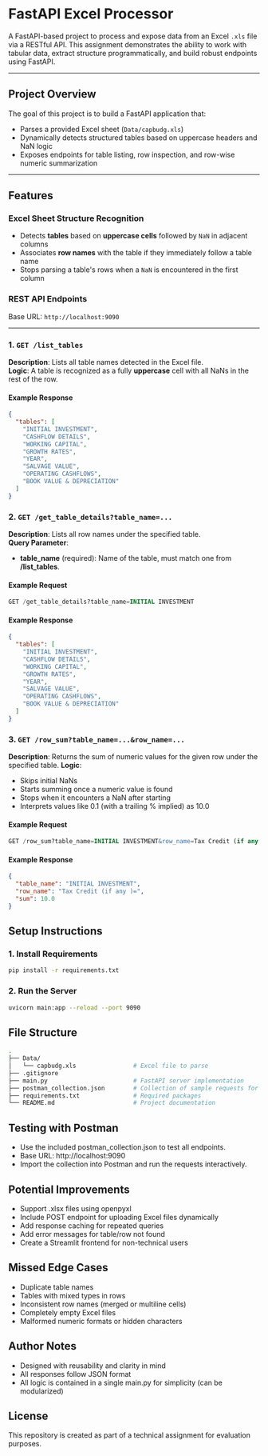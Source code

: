 # FastAPI Excel Processor

A FastAPI-based project to process and expose data from an Excel `.xls` file via a RESTful API. This assignment demonstrates the ability to work with tabular data, extract structure programmatically, and build robust endpoints using FastAPI.

---

## Project Overview

The goal of this project is to build a FastAPI application that:
- Parses a provided Excel sheet (`Data/capbudg.xls`)
- Dynamically detects structured tables based on uppercase headers and NaN logic
- Exposes endpoints for table listing, row inspection, and row-wise numeric summarization

---

## Features

### Excel Sheet Structure Recognition

- Detects **tables** based on **uppercase cells** followed by `NaN` in adjacent columns
- Associates **row names** with the table if they immediately follow a table name
- Stops parsing a table's rows when a `NaN` is encountered in the first column

### REST API Endpoints

Base URL: `http://localhost:9090`

---

### 1. `GET /list_tables`

**Description**: Lists all table names detected in the Excel file.  
**Logic**: A table is recognized as a fully **uppercase** cell with all NaNs in the rest of the row.

#### Example Response
```json
{
  "tables": [
    "INITIAL INVESTMENT",
    "CASHFLOW DETAILS",
    "WORKING CAPITAL",
    "GROWTH RATES",
    "YEAR",
    "SALVAGE VALUE",
    "OPERATING CASHFLOWS",
    "BOOK VALUE & DEPRECIATION"
  ]
}
```

### 2. `GET /get_table_details?table_name=...`

**Description**: Lists all row names under the specified table.  
**Query Parameter**: 
- **table_name** (required): Name of the table, must match one from **/list_tables**.

#### Example Request
```sql
GET /get_table_details?table_name=INITIAL INVESTMENT

```

#### Example Response
```json
{
  "tables": [
    "INITIAL INVESTMENT",
    "CASHFLOW DETAILS",
    "WORKING CAPITAL",
    "GROWTH RATES",
    "YEAR",
    "SALVAGE VALUE",
    "OPERATING CASHFLOWS",
    "BOOK VALUE & DEPRECIATION"
  ]
}
```

### 3. `GET /row_sum?table_name=...&row_name=...`

**Description**: Returns the sum of numeric values for the given row under the specified table.
**Logic**: 
- Skips initial NaNs
- Starts summing once a numeric value is found
- Stops when it encounters a NaN after starting
- Interprets values like 0.1 (with a trailing % implied) as 10.0

#### Example Request
```sql
GET /row_sum?table_name=INITIAL INVESTMENT&row_name=Tax Credit (if any )=

```

#### Example Response
```json
{
  "table_name": "INITIAL INVESTMENT",
  "row_name": "Tax Credit (if any )=",
  "sum": 10.0
}
```
## Setup Instructions

### 1. Install Requirements

```bash
pip install -r requirements.txt
```

### 2. Run the Server

```bash
uvicorn main:app --reload --port 9090
```

## File Structure

```bash
.
├── Data/
│   └── capbudg.xls                # Excel file to parse
├── .gitignore
├── main.py                        # FastAPI server implementation
├── postman_collection.json        # Collection of sample requests for testing
├── requirements.txt               # Required packages
└── README.md                      # Project documentation
```

## Testing with Postman

- Use the included postman_collection.json to test all endpoints.
- Base URL: http://localhost:9090
- Import the collection into Postman and run the requests interactively.

## Potential Improvements

- Support .xlsx files using openpyxl
- Include POST endpoint for uploading Excel files dynamically
- Add response caching for repeated queries
- Add error messages for table/row not found
- Create a Streamlit frontend for non-technical users

## Missed Edge Cases

- Duplicate table names
- Tables with mixed types in rows
- Inconsistent row names (merged or multiline cells)
- Completely empty Excel files
- Malformed numeric formats or hidden characters

## Author Notes

- Designed with reusability and clarity in mind
- All responses follow JSON format
- All logic is contained in a single main.py for simplicity (can be modularized)

## License

This repository is created as part of a technical assignment for evaluation purposes.
